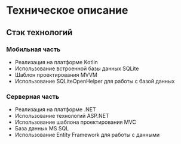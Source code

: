 # Техническое описание
## Стэк технологий
### Мобильная часть
- Реализация на платформе Kotlin
- Использование встроенной базы данных SQLite
- Шаблон проектирования MVVM
- Использование SQLiteOpenHelper для работы с базой данных
### Серверная часть
- Реализация на платформе .NET
- Использование технологий ASP.NET
- Использование шаблона проектирования MVC
- База данных MS SQL
- Использование Entity Framework для работы с данными